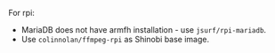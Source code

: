For rpi:
- MariaDB does not have armfh installation - use `jsurf/rpi-mariadb`.
- Use `colinnolan/ffmpeg-rpi` as Shinobi base image.
